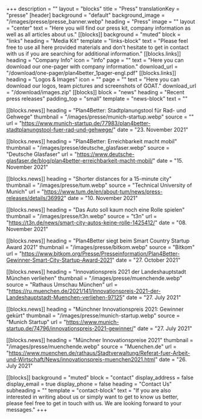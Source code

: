 +++
description = ""
layout = "blocks"
title = "Press"
translationKey = "presse"
[header]
background = "default"
background_image = "/images/presse/presse_banner.webp"
heading = "Press"
image = ""
layout = "center"
text = "Here you will find our press kit, company information as well as all articles about us."
[[blocks]]
background = "muted"
block = "links"
heading = "Media Kit"
template = "links-block"
text = "Please feel free to use all here provided materials and don't hesitate to get in contact with us if you are searching for additional information."
[[blocks.links]]
heading = "Company Info"
icon = "info"
page = ""
text = "Here you can download our one-pager with company information."
download_url = "/download/one-pager/plan4better_1pager-engl.pdf"
[[blocks.links]]
heading = "Logos & Images"
icon = ""
page = ""
text = "Here you can download our logos, team pictures and screenshots of GOAT."
download_url = "/download/images.zip"
[[blocks]]
block = "news"
heading = "Recent press releases"
padding_top = "small"
template = "news-block"
text = ""

[[blocks.news]]
heading = "Plan4Better: Stadtplanungstool für Rad- und Gehwege"
thumbnail = "/images/presse/munich-startup.webp"
source = ""
url = "https://www.munich-startup.de/77983/plan4better-stadtplanungstool-fuer-rad-und-gehwege/"
date = "23. November 2021"

[[blocks.news]]
heading = "Plan4Better: Erreichbarkeit macht mobil"
thumbnail = "/images/presse/deutsche_glasfaser.webp"
source = "Deutsche Glasfaser"
url = "https://www.deutsche-glasfaser.de/blog/plan4better-erreichbarkeit-macht-mobil/"
date = "15. November 2021"

[[blocks.news]]
heading = "Shorter distances for a 15-minute city"
thumbnail = "/images/presse/tum.webp"
source = "Technical University of Munich"
url = "https://www.tum.de/en/about-tum/news/press-releases/details/36992"
date = "10. November 2021"

[[blocks.news]]
heading = "Das Auto soll kaum noch eine Rolle spielen"
thumbnail = "/images/presse/t3n.webp"
source = "t3n"
url = "https://t3n.de/news/smart-city-autos-keine-rolle-1425412/"
date = "08. November 2021"

[[blocks.news]]
heading = "Plan4Better siegt beim Smart Country Startup Award 2021"
thumbnail = "/images/presse/bitkom.webp"
source = "Bitkom"
url = "https://www.bitkom.org/Presse/Presseinformation/Plan4Better-Gewinner-Smart-City-Startup-Award-2021"
date = "27. October 2021"

[[blocks.news]]
heading = "Innovationspreis 2021 der Landeshauptstadt München verliehen"
thumbnail = "/images/presse/muenchende.webp"
source = "Rathaus Umschau München"
url = "https://ru.muenchen.de/2021/141/Innovationspreis-2021-der-Landeshauptstadt-Muenchen-verliehen-97125"
date = "27. July 2021"

[[blocks.news]]
heading = "Münchner Innovationspreis 2021: Gewinner gekürt"
thumbnail = "/images/presse/munich-startup.webp"
source = "Munich Startup"
url = "https://www.munich-startup.de/74796/innovationspreis-2021-gewinner/"
date = "27. July 2021"

[[blocks.news]]
heading = "Münchner Innovationspreise 2021"
thumbnail = "/images/presse/muenchende.webp"
source = "Muenchen.de"
url = "https://www.muenchen.de/rathaus/Stadtverwaltung/Referat-fuer-Arbeit-und-Wirtschaft/News/innovationspreis-muenchen2021.html"
date = "26. July 2021"


[[blocks]]
background = "muted"
block = "contact"
display_address = false
display_email = true
display_phone = false
heading = "Contact Us"
subheading = ""
template = "contact-block"
text = "If you are also interested in writing about us or simply want to get to know us better, please feel free to get in touch with us. We are looking forward to your messages."
+++




